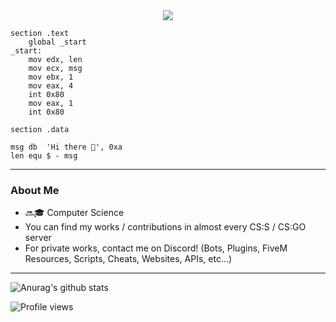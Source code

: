 <div align = "center"><img src="https://cdn.discordapp.com/attachments/871054615737671730/873094665124065290/eternar_256.png"></div>

```assembly
section	.text
	global _start
_start:
	mov	edx, len
	mov	ecx, msg
	mov	ebx, 1
	mov	eax, 4
	int	0x80
	mov	eax, 1
	int	0x80

section	.data

msg	db	'Hi there 👋', 0xa
len	equ	$ - msg
```

---

### About Me

* 🔜🎓 Computer Science
* You can find my works / contributions in almost every CS:S / CS:GO server
* For private works, contact me on Discord! (Bots, Plugins, FiveM Resources, Scripts, Cheats, Websites, APIs, etc...)

---

![Anurag's github stats](https://github-readme-stats.vercel.app/api?username=KillStr3aK&show_icons=true&theme=radical)

![Profile views](https://gpvc.arturio.dev/KillStr3aK)
